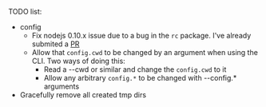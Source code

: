 TODO list:

- config
  - Fix nodejs 0.10.x issue due to a bug in the `rc` package. I've already submited a [PR](https://github.com/dominictarr/config-chain/pull/11)
  - Allow that `config.cwd` to be changed by an argument when using the CLI. Two ways of doing this:
    - Read a --cwd or similar and change the `config.cwd` to it
    - Allow any arbitrary `config.*` to be changed with --config.* arguments
- Gracefully remove all created tmp dirs
